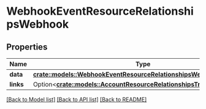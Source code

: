 # WebhookEventResourceRelationshipsWebhook

## Properties

Name | Type | Description | Notes
------------ | ------------- | ------------- | -------------
**data** | [**crate::models::WebhookEventResourceRelationshipsWebhookData**](WebhookEventResource_relationships_webhook_data.md) |  | 
**links** | Option<[**crate::models::AccountResourceRelationshipsTransactionsLinks**](AccountResource_relationships_transactions_links.md)> |  | [optional]

[[Back to Model list]](../README.md#documentation-for-models) [[Back to API list]](../README.md#documentation-for-api-endpoints) [[Back to README]](../README.md)


